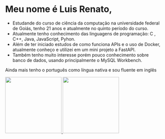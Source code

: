 # Meu nome é Luis Renato, 

- Estudande do curso de ciência da computação na universidade federal de Goiás, tenho 21 anos e atualmente no quinto período do curso.
- Atualmente tenho conhecimento das linguagens de programação: C , C++, Java, JavaScript, Pyhon.
- Além de ter iniciado estudos de como funciona APIs e o uso de Docker, atualmente conheço e utilizei em um mini projeto a FastAPI.
- Também tenho muito interesse porém pouco conhecimento sobre banco de dados, usando principalmente o MySQL Workbench.

Ainda mais tenho o português como língua nativa e sou fluente em inglês

 <a href="https://github.com/lrcordeiro007">
  <img height="180em" src="https://github-readme-stats.vercel.app/api?username=lrcordeiro007&show_icons=true&theme=github_dark&include_all_commits=true&count_private=true"/>
  <img height="180em" src="https://github-readme-stats.vercel.app/api/top-langs/?username=lrcordeiro007&layout=compact&langs_count=7&theme=github_dark"/>
